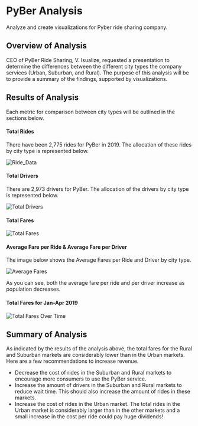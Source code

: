 # PyBer Analysis
Analyze and create visualizations for Pyber ride sharing company.



## Overview of Analysis

CEO of PyBer Ride Sharing, V. Isualize, requested a presentation to determine the differences between the different city types the company services (Urban, Suburban, and Rural). The purpose of this analysis will be to provide a summary of the findings, supported by visualizations.



## Results of Analysis

Each metric for comparison between city types will be outlined in the sections below.

#### Total Rides

There have been 2,775 rides for PyBer in 2019. The allocation of these rides by city type is represented below.

![Ride_Data](https://github.com/cdeanatx/Pyber_Analysis/tree/main/analysis/Fig6.png)

#### Total Drivers

There are 2,973 drivers for PyBer. The allocation of the drivers by city type is represented below.

![Total Drivers](https://github.com/cdeanatx/Pyber_Analysis/tree/main/analysis/Fig7.png)

#### Total Fares

![Total Fares](https://github.com/cdeanatx/Pyber_Analysis/tree/main/analysis/Fig5.png)

#### Average Fare per Ride & Average Fare per Driver

The image below shows the Average Fares per Ride and Driver by city type.

![Average Fares](https://github.com/cdeanatx/Pyber_Analysis/tree/main/analysis/PyBer_summary_df.png)

As you can see, both the average fare per ride and per driver increase as population decreases.

#### Total Fares for Jan-Apr 2019

![Total Fares Over Time](https://github.com/cdeanatx/Pyber_Analysis/tree/main/analysis/PyBer_fare_summary.png)



## Summary of Analysis

As indicated by the results of the analysis above, the total fares for the Rural and Suburban markets are considerably lower than in the Urban markets. Here are a few recommendations to increase revenue.

- Decrease the cost of rides in the Suburban and Rural markets to encourage more consumers to use the PyBer service.
- Increase the amount of drivers in the Suburban and Rural markets to reduce wait time. This should also increase the amount of rides in these markets.
- Increase the cost of rides in the Urban market. The total rides in the Urban market is considerably larger than in the other markets and a small increase in the cost per ride could pay huge dividends!
